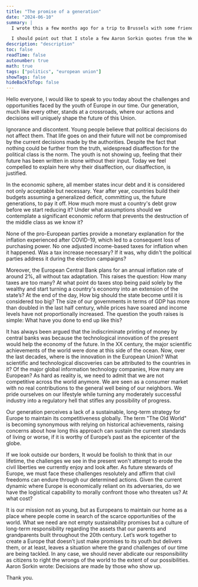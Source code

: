 ```yaml
---
title: "The promise of a generation"
date: "2024-06-10"
summary: |
  I wrote this a few months ago for a trip to Brussels with some friends where, as an inside joke, we discussed the possibility of addressing the European Parliament. The topic would have been related to Europe and the fact that we are not old. Well, I took it a bit more seriously than anticipated. 

  I should point out that I stole a few Aaron Sorkin quotes from the West Wing. Anyway, enjoy it.
description: "description"
toc: false
readTime: false
autonumber: true
math: true
tags: ["politics", "european union"]
showTags: false
hideBackToTop: false
---
```



Hello everyone,
I would like to speak to you today about the challenges and opportunities faced by the youth of Europe in our time. Our generation, much like every other,  stands at a crossroads, where our actions and decisions will uniquely shape the future of this Union.

Ignorance and  discontent.  Young people believe that political decisions do not affect them. That life goes on and their future will not be compromised by the current decisions made by the authorities. Despite the fact that nothing could be further from the truth, widespread disaffection for the political class is the norm. The youth is not showing up, feeling that their future has been written in stone without their input. Today we feel compelled to explain here why their disaffection, our disaffection, is justified. 

In the economic sphere, all member states incur debt and it is considered  not only acceptable but necessary. Year after year, countries build their budgets assuming a generalized deficit, committing us, the future generations, to pay it off. How much more must a country's debt grow before we start reducing it? Under what assumptions should we contemplate a significant economic reform that prevents the destruction of the middle class as we know it?

None of the pro-European parties provide a monetary explanation for the inflation experienced after COVID-19, which led to a consequent loss of purchasing power. No one adjusted income-based taxes for inflation when it happened. Was a tax increase necessary? If it was, why didn't the political parties address it during the election campaigns?

Moreover, the European Central Bank plans for an annual inflation rate of around 2%, all without tax adaptation. This raises the question: How many taxes are too many? At what point do taxes stop being paid solely by the wealthy and start turning a country's economy into an extension of the state’s? At the end of the day, How big should the state become until it is considered too big? The size of our governments in terms of GDP has more than doubled in the last half century, while prices have soared and income levels have not proportionally increased. The question the youth raises is simple: What have you done to end up like this?

It has always been argued that the indiscriminate printing of money by central banks was because the technological innovation of the present would help the economy of the future. In the XX century, the major scientific achievements of the world were done at this side of the ocean. Now, over the last decades, where is the innovation in the European Union? What scientific and technological discoveries can be attributed to the countries in it? Of the major global information technology companies, How many are European?  As hard as reality is, we need to admit that we are  not competitive across the world anymore. We are seen as a consumer market with no real contributions to the general well being of our neighbors. We pride ourselves on our lifestyle while turning any moderately successful industry into a regulatory hell that stifles any possibility of progress.

Our generation perceives a lack of a sustainable, long-term strategy for Europe to maintain its competitiveness globally. The term "The Old World" is becoming synonymous with relying on historical achievements, raising concerns about how long this approach can sustain the current standards of living or worse, if it is worthy of Europe’s past as the epicenter of the globe.

If we look outside our borders, It would be foolish to think that in our lifetime, the challenges we see in the present won't attempt to erode the civil liberties we currently enjoy and look after. As future stewards of Europe, we must face these challenges resolutely and affirm that civil freedoms can endure through our determined actions. Given the current dynamic where Europe is economically reliant on its adversaries, do we have the logistical capability to morally confront those who threaten us? At what cost?

It is our mission not as young, but as Europeans  to maintain our home as a place where people come in search of the scarce opportunities of the world. What we need are not empty sustainability promises but a culture of long-term responsibility regarding the assets that our parents and grandparents built throughout the 20th century. Let’s work together to create a Europe that doesn’t just make promises to its youth but delivers them, or at least, leaves a situation where the grand challenges of our time are being tackled. In any case, we should never abdicate our responsibility as citizens to right the wrongs of the world to the extent of our possibilities. Aaron Sorkin wrote: Decisions are made by those who show up.

Thank you.



